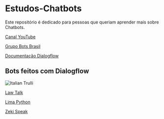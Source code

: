 # Estudos-Chatbots
Este repositório é dedicado para pessoas que queriam aprender mais sobre Chatbots.
<p>
 <a href = "https://www.youtube.com/channel/UCxQ4J7bCOgeHeu6k_XNxqqw/videos?view_as=subscriber">Canal YouTube</a>
<p>
 <a href="https://www.facebook.com/groups/chatbotbrasil/?ref=bookmarks">Grupo Bots Brasil</a>
<p>
 <a href="https://dialogflow.com/docs/getting-started">Documentação Dialogflow</a>

<p>
<h2>Bots feitos com Dialogflow</h2>
<p>
 <img src="https://firebasestorage.googleapis.com/v0/b/botexemplo.appspot.com/o/1_Qdq45Eb54Y8em-U2D31yXA.png?alt=media&token=78786aaf-86e0-4fcf-9315-2867799211e8" alt="Italian Trulli">
<p>
<a href="https://www.facebook.com/Law-Talk-2048484982061789/?modal=admin_todo_tour">Law Talk</a>
<p>
<a href="https://www.facebook.com/Limapythonjp/">Lima Python</a>
<p>
 <a href ="https://www.facebook.com/zekispeak/">Zeki Speak</a>

